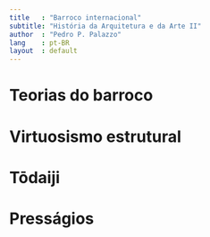 ```yaml
---
title   : "Barroco internacional"
subtitle: "História da Arquitetura e da Arte II"
author  : "Pedro P. Palazzo"
lang    : pt-BR
layout  : default
---
```


Teorias do barroco
==================

Virtuosismo estrutural
======================

Tōdaiji
=======

Presságios
==========
